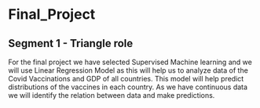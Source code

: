# Final_Project 

## Segment 1 - Triangle role

For the final project we have selected Supervised Machine learning and we will use Linear Regression Model as this will help us to analyze data of the Covid Vaccinations and GDP of all countries. This model will help predict distributions of the vaccines in each country.
As we have continuous data we will identify the relation between data and make predictions. 
